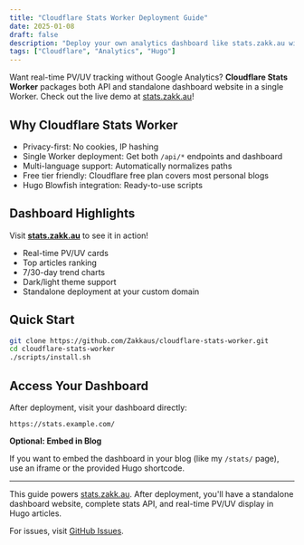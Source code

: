 ```yaml
---
title: "Cloudflare Stats Worker Deployment Guide"
date: 2025-01-08
draft: false
description: "Deploy your own analytics dashboard like stats.zakk.au with Cloudflare Workers"
tags: ["Cloudflare", "Analytics", "Hugo"]
---
```


Want real-time PV/UV tracking without Google Analytics? **Cloudflare Stats Worker** packages both API and standalone dashboard website in a single Worker. Check out the live demo at [stats.zakk.au](https://stats.zakk.au/)!

## Why Cloudflare Stats Worker

- Privacy-first: No cookies, IP hashing
- Single Worker deployment: Get both `/api/*` endpoints and dashboard
- Multi-language support: Automatically normalizes paths
- Free tier friendly: Cloudflare free plan covers most personal blogs
- Hugo Blowfish integration: Ready-to-use scripts

## Dashboard Highlights

Visit **[stats.zakk.au](https://stats.zakk.au/)** to see it in action!

- Real-time PV/UV cards
- Top articles ranking
- 7/30-day trend charts
- Dark/light theme support
- Standalone deployment at your custom domain

## Quick Start

```bash
git clone https://github.com/Zakkaus/cloudflare-stats-worker.git
cd cloudflare-stats-worker
./scripts/install.sh
```

## Access Your Dashboard

After deployment, visit your dashboard directly:

```
https://stats.example.com/
```

**Optional: Embed in Blog**

If you want to embed the dashboard in your blog (like my `/stats/` page), use an iframe or the provided Hugo shortcode.

---

This guide powers [stats.zakk.au](https://stats.zakk.au/). After deployment, you'll have a standalone dashboard website, complete stats API, and real-time PV/UV display in Hugo articles.

For issues, visit [GitHub Issues](https://github.com/Zakkaus/cloudflare-stats-worker/issues).
